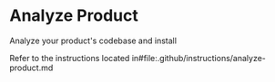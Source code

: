 # Analyze Product

Analyze your product's codebase and install

Refer to the instructions located in#file:.github/instructions/analyze-product.md
